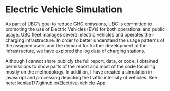 # Electric Vehicle Simulation

As part of UBC’s goal to reduce GHG emissions, UBC is committed to promoting the use of Electric Vehicles (EVs) for both operational and public usage. UBC fleet manages several electric vehicles and operates their charging infrastructure. In order to better understand the usage patterns of the assigned users and the demand for further development of the infrastructure, we have explored the log data of charging stations.

Although I cannot share publicly the full report, data, or code, I obtained permissions to show parts of the report and most of the code focusing mostly on the methodology. In addition, I have created a simulation in javascript and processing depicting the traffic intensity of vehicles. See here: [kenlau177.github.io/Electrive-Vehicle-App](kenlau177.github.io/Electrive-Vehicle-App)

